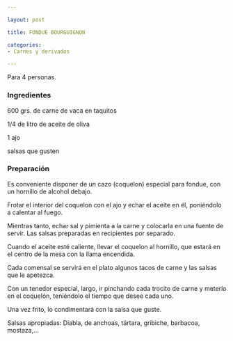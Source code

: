 ```yaml
---

layout: post

title: FONDUE BOURGUIGNON

categories:
- Carnes y derivados

---
```


Para 4 personas.

<h3>Ingredientes</h3>

600 grs. de carne de vaca en taquitos

1/4 de litro de aceite de oliva

1 ajo

salsas que gusten

<h3>Preparación</h3>

Es conveniente disponer de un cazo (coquelon) especial para fondue, con un hornillo de alcohol debajo.

Frotar el interior del coquelon con el ajo y echar el aceite en él, poniéndolo a calentar al fuego.

Mientras tanto, echar sal y pimienta a la carne y colocarla en una fuente de servir. Las salsas preparadas en recipientes por separado.

Cuando el aceite esté caliente, llevar el coquelon al hornillo, que estará en el centro de la mesa con la llama encendida.

Cada comensal se servirá en el plato algunos tacos de carne y las salsas que le apetezca.

Con un tenedor especial, largo, ir pinchando cada trocito de carne y meterlo en el coquelón, teniéndolo el tiempo que desee cada uno.

Una vez frito, lo condimentará con la salsa que guste.

Salsas apropiadas: Diabla, de anchoas, tártara, gribiche, barbacoa, mostaza,...

